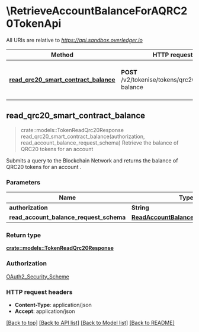 # \RetrieveAccountBalanceForAQRC20TokenApi

All URIs are relative to *https://api.sandbox.overledger.io*

Method | HTTP request | Description
------------- | ------------- | -------------
[**read_qrc20_smart_contract_balance**](RetrieveAccountBalanceForAQRC20TokenApi.md#read_qrc20_smart_contract_balance) | **POST** /v2/tokenise/tokens/qrc20/account-balance | Retrieve the balance of QRC20 tokens for an account



## read_qrc20_smart_contract_balance

> crate::models::TokenReadQrc20Response read_qrc20_smart_contract_balance(authorization, read_account_balance_request_schema)
Retrieve the balance of QRC20 tokens for an account

Submits a query to the Blockchain Network and returns the balance of QRC20 tokens for an account .

### Parameters


Name | Type | Description  | Required | Notes
------------- | ------------- | ------------- | ------------- | -------------
**authorization** | **String** |  | [required] |
**read_account_balance_request_schema** | [**ReadAccountBalanceRequestSchema**](ReadAccountBalanceRequestSchema.md) |  | [required] |

### Return type

[**crate::models::TokenReadQrc20Response**](TokenReadQRC20Response.md)

### Authorization

[OAuth2_Security_Scheme](../README.md#OAuth2_Security_Scheme)

### HTTP request headers

- **Content-Type**: application/json
- **Accept**: application/json

[[Back to top]](#) [[Back to API list]](../README.md#documentation-for-api-endpoints) [[Back to Model list]](../README.md#documentation-for-models) [[Back to README]](../README.md)

